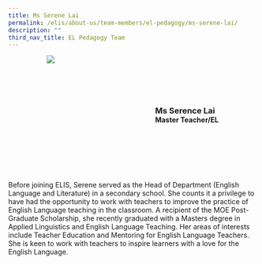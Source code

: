 ```yaml
---
title: Ms Serene Lai
permalink: /elis/about-us/team-members/el-pedagogy/ms-serene-lai/
description: ""
third_nav_title: EL Pedagogy Team
---
```

<div class="flex">
	<div class="imgCrop">
		<img src="/images/Team%20Members/Serene_Use%20for%20website.jpg" class="m-0"></div>
		<div class="flex-col">
		<h3 class="m-0"><strong>Ms Serence Lai</strong></h3>
		<strong>Master Teacher/EL</strong>
	</div>
	</div>

<style>
	.m-0 {
		margin: 0 !important;
	}
	.flex {
		display: flex;
		justify-content: center;
		align-items: center; 
		gap: 20px;
		flex-wrap: wrap;
	}
.imgCrop {
    width: 200px !important;
    aspect-ratio: 5/6;
	overflow: hidden;
}
	.flex-col {
		display: flex;
		flex-direction: column;
	}
</style>
		 
Before joining ELIS, Serene served as the Head of Department (English Language and Literature) in a secondary school. She counts it a privilege to have had the opportunity to work with teachers to improve the practice of English Language teaching in the classroom. A recipient of the MOE Post-Graduate Scholarship, she recently graduated with a Masters degree in Applied Linguistics and English Language Teaching. Her areas of interests include Teacher Education and Mentoring for English Language Teachers. She is keen to work with teachers to inspire learners with a love for the English Language.